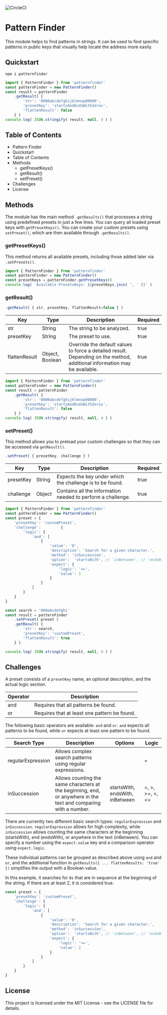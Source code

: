 ![CircleCI](https://img.shields.io/circleci/build/github/a6b8/patternFinder/main)


# Pattern Finder

This module helps to find patterns in strings. It can be used to find specific patterns in public keys that visually help locate the address more easily. 

## Quickstart

```shell
npm i patternfinder
```

```javascript
import { PatternFinder } from 'patternfinder'
const patternFinder = new PatternFinder()
const result = patternFinder
    .getResult( { 
        'str': '0000abcdefghijklmnop00000', 
        'presetKey': 'startsAndEndsWithZeros',
        'flattenResult': false
    } )
console.log( JSON.stringify( result, null, 4 ) )
```

## Table of Contents

- Pattern Finder
- Quickstart
- Table of Contents
- Methods
  - getPresetKeys()
  - getResult()
  - setPreset()
- Challenges
- License

## Methods

The module has the main method `.getResults()` that processes a string using predefined presets in just a few lines. You can query all loaded preset keys with `getPresetKeys()`. You can create your custom presets using `setPreset()`, which are then available through `.getResults()`.

### getPresetKeys()

This method returns all available presets, including those added later via `.setPresets()`.

```javascript
import { PatternFinder } from 'patternfinder'
const patternFinder = new PatternFinder()
const presetKeys = patternFinder.getPresetKeys()
console.log( `Available PresetsKeys: ${presetKeys.join( ', ' )}` )
```

### getResult()

```javascript
.getResult( { str, presetKey, flattenResult=false } )
```

| Key           | Type   | Description                                         | Required |
| ------------- | ------ | --------------------------------------------------- | -------- |
| str           | String | The string to be analyzed.                         | true     |
| presetKey     | String | The preset to use.                                 | true     |
| flattenResult | Object, Boolean | Override the default values to force a detailed result. Depending on the method, additional information may be available. | true |

```javascript
import { PatternFinder } from 'patternfinder'
const patternFinder = new PatternFinder()
const result = patternFinder
    .getResult( { 
        'str': '0000abcdefghijklmnop00000', 
        'presetKey': 'startsAndEndsWithZeros',
        'flattenResult': false
    } )
console.log( JSON.stringify( result, null, 4 ) )
```

### setPreset()

This method allows you to preload your custom challenges so that they can be accessed via `getResult()`.

```javascript
.setPreset( { presetKey, challenge } )
```

| Key           | Type   | Description                                         | Required |
| ------------- | ------ | --------------------------------------------------- | -------- |
| presetKey     | String | Expects the key under which the challenge is to be found. | true     |
| challenge     | Object | Contains all the information needed to perform a challenge. | true |

```javascript
import { PatternFinder } from 'patternfinder'
const patternFinder = new PatternFinder()
const preset = {
    'presetKey': 'customPreset',
    'challenge':         {
        'logic': {
            'and': [
                {
                    'value': '0',
                    'description': 'Search for a given character.',
                    'method': 'inSuccession',
                    'option':  'startsWith', // 'inBetween', // 'endsWith',
                    'expect': {
                        'logic': '>=',
                        'value': 2
                    }
                }
            ]
        }
    }
}

const search = '000abcdefghi'
const result = patternFinder
    .setPreset( preset )
    .getResult( { 
        'str': search, 
        'presetKey': 'customPreset',
        'flattenResult': true
    } )

console.log( JSON.stringify( result, null, 4 ) )
```

## Challenges

A preset consists of a `presetKey` name, an optional description, and the actual logic section.

| Operator | Description                                            |
| -------- | ------------------------------------------------------ |
| and      | Requires that all patterns be found.                   |
| or       | Requires that at least one pattern be found.           |

The following basic operators are available: `and` and `or`. `and` expects all patterns to be found, while `or` expects at least one pattern to be found.

| Search Type       | Description                                                 | Options          | Logic     |
| ----------------- | ----------------------------------------------------------- | ----------------- | --------- |
| regularExpression | Allows complex search patterns using regular expressions.  |                 | =         |
| inSuccession      | Allows counting the same characters at the beginning, end, or anywhere in the text and comparing with a number. | startsWith, endsWith, inBetween | =, >, >=, <, <= |

There are currently two different basic search types: `regularExpression` and `inSuccession`. `regularExpression` allows for high complexity, while `inSuccession` allows counting the same characters at the beginning (startsWith), end (endsWith), or anywhere in the text (inBetween). You can specify a number using the `expect.value` key and a comparison operator using `expect.logic`.

These individual patterns can be grouped as described above using `and` and `or`, and the additional function in `getResults({ ... flattenResults: 'true' })` simplifies the output with a Boolean value.

In this example, it searches for `0s` that are in sequence at the beginning of the string. If there are at least 2, it is considered true.

```javascript
const preset = {
    'presetKey': 'customPreset',
    'challenge': {
        'logic': {
            'and': [
                {
                    'value': '0',
                    'description': 'Search for a given character.',
                    'method': 'inSuccession',
                    'option':  'startsWith', // 'inBetween', // 'endsWith',
                    'expect': {
                        'logic': '>=',
                        'value': 2
                    }
                }
            ]
        }
    }
}
```

## License

This project is licensed under the MIT License - see the LICENSE file for details.
